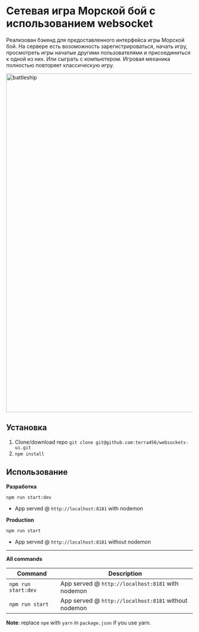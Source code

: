 # Сетевая игра Морской бой с использованием websocket

Реализован бэкенд для предоставленного интерфейса игры Морской бой. На сервере есть возоможность зарегистрироваться, начать игру, просмотреть игры начатые другими пользователями и присоединиться к одной из них. Или сыграть с компьютером. Игровая механика полностью повторяет классическую игру.

<img width="1337" height="913" alt="battleship" src="https://github.com/user-attachments/assets/08b74dc5-bc2f-4504-90ab-2752cb2444bd" />


## Установка

1. Clone/download repo `git clone git@github.com:terra456/websockets-ui.git`
2. `npm install`

## Использование

**Разработка**

`npm run start:dev`

- App served @ `http://localhost:8181` with nodemon

**Production**

`npm run start`

- App served @ `http://localhost:8181` without nodemon

---

**All commands**

| Command             | Description                                          |
| ------------------- | ---------------------------------------------------- |
| `npm run start:dev` | App served @ `http://localhost:8181` with nodemon    |
| `npm run start`     | App served @ `http://localhost:8181` without nodemon |

**Note**: replace `npm` with `yarn` in `package.json` if you use yarn.

